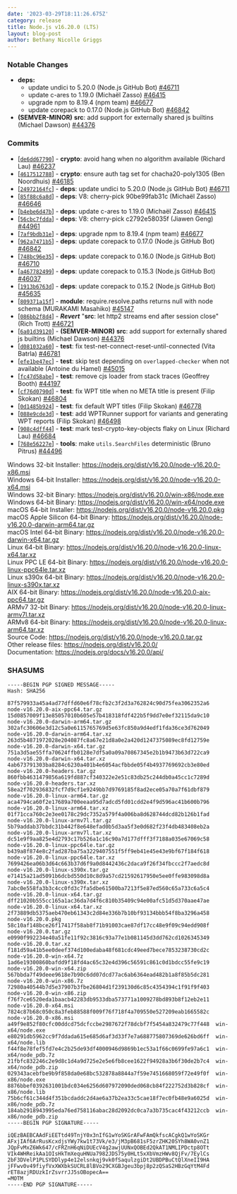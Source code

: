 ```yaml
---
date: '2023-03-29T18:11:26.675Z'
category: release
title: Node.js v16.20.0 (LTS)
layout: blog-post
author: Bethany Nicolle Griggs
---
```


### Notable Changes

- **deps:**
  - update undici to 5.20.0 (Node.js GitHub Bot) [#46711](https://github.com/nodejs/node/pull/46711)
  - update c-ares to 1.19.0 (Michaël Zasso) [#46415](https://github.com/nodejs/node/pull/46415)
  - upgrade npm to 8.19.4 (npm team) [#46677](https://github.com/nodejs/node/pull/46677)
  - update corepack to 0.17.0 (Node.js GitHub Bot) [#46842](https://github.com/nodejs/node/pull/46842)
- **(SEMVER-MINOR)** **src**: add support for externally shared js builtins (Michael Dawson) [#44376](https://github.com/nodejs/node/pull/44376)

### Commits

- \[[`de6dd67790`](https://github.com/nodejs/node/commit/de6dd67790)] - **crypto**: avoid hang when no algorithm available (Richard Lau) [#46237](https://github.com/nodejs/node/pull/46237)
- \[[`4617512788`](https://github.com/nodejs/node/commit/4617512788)] - **crypto**: ensure auth tag set for chacha20-poly1305 (Ben Noordhuis) [#46185](https://github.com/nodejs/node/pull/46185)
- \[[`24972164fc`](https://github.com/nodejs/node/commit/24972164fc)] - **deps**: update undici to 5.20.0 (Node.js GitHub Bot) [#46711](https://github.com/nodejs/node/pull/46711)
- \[[`85f88c6a8d`](https://github.com/nodejs/node/commit/85f88c6a8d)] - **deps**: V8: cherry-pick 90be99fab31c (Michaël Zasso) [#46646](https://github.com/nodejs/node/pull/46646)
- \[[`b4ebe6d47b`](https://github.com/nodejs/node/commit/b4ebe6d47b)] - **deps**: update c-ares to 1.19.0 (Michaël Zasso) [#46415](https://github.com/nodejs/node/pull/46415)
- \[[`56cbc7fdda`](https://github.com/nodejs/node/commit/56cbc7fdda)] - **deps**: V8: cherry-pick c2792e58035f (Jiawen Geng) [#44961](https://github.com/nodejs/node/pull/44961)
- \[[`7af9bdb31e`](https://github.com/nodejs/node/commit/7af9bdb31e)] - **deps**: upgrade npm to 8.19.4 (npm team) [#46677](https://github.com/nodejs/node/pull/46677)
- \[[`962a7471b5`](https://github.com/nodejs/node/commit/962a7471b5)] - **deps**: update corepack to 0.17.0 (Node.js GitHub Bot) [#46842](https://github.com/nodejs/node/pull/46842)
- \[[`748bc96e35`](https://github.com/nodejs/node/commit/748bc96e35)] - **deps**: update corepack to 0.16.0 (Node.js GitHub Bot) [#46710](https://github.com/nodejs/node/pull/46710)
- \[[`a467782499`](https://github.com/nodejs/node/commit/a467782499)] - **deps**: update corepack to 0.15.3 (Node.js GitHub Bot) [#46037](https://github.com/nodejs/node/pull/46037)
- \[[`1913b6763d`](https://github.com/nodejs/node/commit/1913b6763d)] - **deps**: update corepack to 0.15.2 (Node.js GitHub Bot) [#45635](https://github.com/nodejs/node/pull/45635)
- \[[`809371a15f`](https://github.com/nodejs/node/commit/809371a15f)] - **module**: require.resolve.paths returns null with node schema (MURAKAMI Masahiko) [#45147](https://github.com/nodejs/node/pull/45147)
- \[[`086bb2f8d4`](https://github.com/nodejs/node/commit/086bb2f8d4)] - _**Revert**_ "**src**: let http2 streams end after session close" (Rich Trott) [#46721](https://github.com/nodejs/node/pull/46721)
- \[[`6a01d39120`](https://github.com/nodejs/node/commit/6a01d39120)] - **(SEMVER-MINOR)** **src**: add support for externally shared js builtins (Michael Dawson) [#44376](https://github.com/nodejs/node/pull/44376)
- \[[`d081032a60`](https://github.com/nodejs/node/commit/d081032a60)] - **test**: fix test-net-connect-reset-until-connected (Vita Batrla) [#46781](https://github.com/nodejs/node/pull/46781)
- \[[`efe1be47ec`](https://github.com/nodejs/node/commit/efe1be47ec)] - **test**: skip test depending on `overlapped-checker` when not available (Antoine du Hamel) [#45015](https://github.com/nodejs/node/pull/45015)
- \[[`fc47d58abe`](https://github.com/nodejs/node/commit/fc47d58abe)] - **test**: remove cjs loader from stack traces (Geoffrey Booth) [#44197](https://github.com/nodejs/node/pull/44197)
- \[[`cf76d0790d`](https://github.com/nodejs/node/commit/cf76d0790d)] - **test**: fix WPT title when no META title is present (Filip Skokan) [#46804](https://github.com/nodejs/node/pull/46804)
- \[[`0d1485b924`](https://github.com/nodejs/node/commit/0d1485b924)] - **test**: fix default WPT titles (Filip Skokan) [#46778](https://github.com/nodejs/node/pull/46778)
- \[[`088e9cde3d`](https://github.com/nodejs/node/commit/088e9cde3d)] - **test**: add WPTRunner support for variants and generating WPT reports (Filip Skokan) [#46498](https://github.com/nodejs/node/pull/46498)
- \[[`908c4dff44`](https://github.com/nodejs/node/commit/908c4dff44)] - **test**: mark test-crypto-key-objects flaky on Linux (Richard Lau) [#46684](https://github.com/nodejs/node/pull/46684)
- \[[`768e56227e`](https://github.com/nodejs/node/commit/768e56227e)] - **tools**: make `utils.SearchFiles` deterministic (Bruno Pitrus) [#44496](https://github.com/nodejs/node/pull/44496)

Windows 32-bit Installer: https://nodejs.org/dist/v16.20.0/node-v16.20.0-x86.msi \
Windows 64-bit Installer: https://nodejs.org/dist/v16.20.0/node-v16.20.0-x64.msi \
Windows 32-bit Binary: https://nodejs.org/dist/v16.20.0/win-x86/node.exe \
Windows 64-bit Binary: https://nodejs.org/dist/v16.20.0/win-x64/node.exe \
macOS 64-bit Installer: https://nodejs.org/dist/v16.20.0/node-v16.20.0.pkg \
macOS Apple Silicon 64-bit Binary: https://nodejs.org/dist/v16.20.0/node-v16.20.0-darwin-arm64.tar.gz \
macOS Intel 64-bit Binary: https://nodejs.org/dist/v16.20.0/node-v16.20.0-darwin-x64.tar.gz \
Linux 64-bit Binary: https://nodejs.org/dist/v16.20.0/node-v16.20.0-linux-x64.tar.xz \
Linux PPC LE 64-bit Binary: https://nodejs.org/dist/v16.20.0/node-v16.20.0-linux-ppc64le.tar.xz \
Linux s390x 64-bit Binary: https://nodejs.org/dist/v16.20.0/node-v16.20.0-linux-s390x.tar.xz \
AIX 64-bit Binary: https://nodejs.org/dist/v16.20.0/node-v16.20.0-aix-ppc64.tar.gz \
ARMv7 32-bit Binary: https://nodejs.org/dist/v16.20.0/node-v16.20.0-linux-armv7l.tar.xz \
ARMv8 64-bit Binary: https://nodejs.org/dist/v16.20.0/node-v16.20.0-linux-arm64.tar.xz \
Source Code: https://nodejs.org/dist/v16.20.0/node-v16.20.0.tar.gz \
Other release files: https://nodejs.org/dist/v16.20.0/ \
Documentation: https://nodejs.org/docs/v16.20.0/api/

### SHASUMS

```
-----BEGIN PGP SIGNED MESSAGE-----
Hash: SHA256

87f579933a45a4ad77dffd60e6f78cfb2c3f2d3a762824c90d75fea3062352a6  node-v16.20.0-aix-ppc64.tar.gz
15d0857009f13e85057010b605e57b418318fdf422b5f9dd7e0ef32115da9c10  node-v16.20.0-darwin-arm64.tar.gz
302afc30606e3d12c5a0e6115765769d5e63fc850a9d4edf1fda36ce3d762049  node-v16.20.0-darwin-arm64.tar.xz
263d5b4871972028e204087fc8a67e21d8a0e2a420d1247375089ec8fd12759e  node-v16.20.0-darwin-x64.tar.gz
751a3d5ae55ffa70624ffb0128e7df5a0a09a70867345e2b1b9473b63d722ca9  node-v16.20.0-darwin-x64.tar.xz
4ab673791303ba8284c6230a401b4e6054acfbbde05f4b4937769692cb3e80ed  node-v16.20.0-headers.tar.gz
860fbb4631479856a619fd887cf340322e2e51c83db25c244db0a45cc1c7289d  node-v16.20.0-headers.tar.xz
58ea2f702936832fcf7d9cf1e9249bb7d9769185f8ad2ece05a70a7f61dbf879  node-v16.20.0-linux-arm64.tar.gz
aca4794ca60f2e17689a700eeaa95d7adcd5fd01cdd2e4f9d596ac41b600b796  node-v16.20.0-linux-arm64.tar.xz
01f71cca760c2e3ee0178c29dc7352a579f4a006ba8d628744dcd82b126b1fad  node-v16.20.0-linux-armv7l.tar.gz
5b79addab37bbdc31b442f8e648efad0b5d3aa5f3e0d682f23f4db483408eb2a  node-v16.20.0-linux-armv7l.tar.xz
dc51e9f9aa825e4d2793c17b526a1c16c90a7d177dfff3f7188a035e67069c58  node-v16.20.0-linux-ppc64le.tar.gz
b439a8f874e8c2fad287ba75a3229407551f5ff9eb41e45e43e9bf67f184f618  node-v16.20.0-linux-ppc64le.tar.xz
7699426ea06b3d64c663b37d6f9a0d8442436c2daca9f26f34fbccc2f7aedc8d  node-v16.20.0-linux-s390x.tar.gz
e71415a21ad5091b6dcbd550d10c8d9a57cd21592617950e5ee0ffe983098d8a  node-v16.20.0-linux-s390x.tar.xz
7abc0e558fa3b3c4cc0fd3c7fa5dbe61500ba7213f5e87ed560c65a733c6a5c4  node-v16.20.0-linux-x64.tar.gz
dff21020b555cc165a1ac36da7d4f6c810b35409c94e00afc51d5d370aae47ae  node-v16.20.0-linux-x64.tar.xz
2f73889db5375aeb470eb61343c2d84e336b7b10bf93134bbb54f8ba3296a458  node-v16.20.0.pkg
58c10af148bce26f17417f58ab8f71b91003cae87df17cc48e9f09c94edd908f  node-v16.20.0.tar.gz
e0990f992234e40a51fe11f92c3816c93a77e1b081145d3dd762cd1026345349  node-v16.20.0.tar.xz
f181d59a41b5ee0deef374d100edaba48f681cdc49eed7bece7853238730cd2c  node-v16.20.0-win-x64.7z
1ad6e19300860bafdd9f18fd4ac65c32e4d396c56591c861c0d1bdcc55fe9c19  node-v16.20.0-win-x64.zip
567bbda7f49deee9618e7b90c6dd07dcd77ac6ab6364ead482b1a8f85b5dc281  node-v16.20.0-win-x86.7z
72980a40544b7d5e37907b3fbe26804d1f239130d6c85c4354394c1f91f9f403  node-v16.20.0-win-x86.zip
f76f7ce6520eda1baacb42283db9533dba573771a1009278bd893b8f12eb2e11  node-v16.20.0-x64.msi
7824c87b68c050c8a3feb88588f009f76f718f4a709550e527209eab1665582c  node-v16.20.0-x86.msi
a49f9e852f80cfc00ddcd75dcfccbe2987672f78dcbf7f5454a832479c77f448  win-x64/node.exe
e80291db5962cc9f7ddada615e685d6af3d33f7e7a688775807369de626bd6ff  win-x64/node.lib
f44f8e78fef5fd7e4c2b25de93df4000946d9869b1ec53a1f66c0699fe97a6c1  win-x64/node_pdb.7z
21fbfc832246c2e9d8c1d4a9d725e2e5e6fb8cee1622f94928a3b6f30de2b7c4  win-x64/node_pdb.zip
029343acebfbe9b9f858da0e68bc532878a8844a7f59e7451668059f72e49f0f  win-x86/node.exe
8876bbef0392631001bdc034e6256d607972090ded068cb84f222752d3b828cf  win-x86/node.lib
75b6cf61c344d4f351bcdaddc2d4ae6a37b2ea33c5cae18f7ec0fb48e9a6025d  win-x86/node_pdb.7z
184ab2918943995eda76ed758116abac28d2092dc0ca7a3b735cac4f43212ccb  win-x86/node_pdb.zip
-----BEGIN PGP SIGNATURE-----

iQEzBAEBCAAdFiEETtd49TnjY0x3nIfG1wYoSKGrAFwFAmQkfscACgkQ1wYoSKGr
AFxjIAf6ArRusKcxdjsYWy7kw1t73Vk/e3/jM3pB681sF5zrZHK20SYh8WA0vnZ1
JQpFvMxZ6Wk647/cFRZnH6qNiDUEcV4g2awjUUNxQOBEd2QkAT1NMLIPDctp8OTt
VIk4WHReikAa1OIsHkTmXequHNUa7982JDS75y0HLt5xXbVmzHWv8QjFv/7EylCs
2bF3DVelP1PLSYDDlyp4e12elsnkqj9vk0fSaqulzgiDt2UBDPBuCtQlXneII9HA
jFFwv0v49fiyfVxXWXbkSUCRL8lBVo29CXGBJgeu3bpj8p2zQSaS2HBzGqYtM4Fd
rET8azjRDUzkIrZsvrrJJ5sOBopecA==
=MOTM
-----END PGP SIGNATURE-----

```
